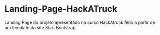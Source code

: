 # Landing-Page-HackATruck
Landing Page do projeto apresentado no curso HackAtruck feito a partir de um template do site Start Bootstrap.
